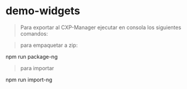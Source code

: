 # demo-widgets

> Para exportar al CXP-Manager ejecutar en consola los siguientes comandos:

>para empaquetar a zip:

npm run package-ng

>para importar

npm run import-ng
